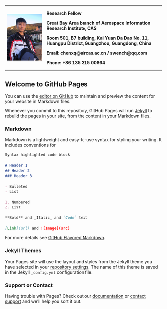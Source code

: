 <table border="0">
  <tr>
    <td width="25%">
      <img src="/picture3-4.jpg" width="100%">
    </td>
    <td width="75%">
      <p><b> Research Fellow</b></p>
      <p><b> Great Bay Area branch of Aerospace Information Research Institute, CAS</b></p>
      <p><b> Room 501, B7 building, Kai Yuan Da Dao No. 11, Huangpu District, Guangzhou, Guangdong, China</b></p>
      <p><b> Email: chenxq@aircas.ac.cn / swench@qq.com</b></p>
      <p><b> Phone: +86 135 315 00664</b></p>
    </td>
  </tr>
</table>


## Welcome to GitHub Pages

You can use the [editor on GitHub](https://github.com/swenchchen/xqchen-en.github.io/edit/gh-pages/index.md) to maintain and preview the content for your website in Markdown files.

Whenever you commit to this repository, GitHub Pages will run [Jekyll](https://jekyllrb.com/) to rebuild the pages in your site, from the content in your Markdown files.

### Markdown

Markdown is a lightweight and easy-to-use syntax for styling your writing. It includes conventions for

```markdown
Syntax highlighted code block

# Header 1
## Header 2
### Header 3

- Bulleted
- List

1. Numbered
2. List

**Bold** and _Italic_ and `Code` text

[Link](url) and ![Image](src)
```

For more details see [GitHub Flavored Markdown](https://guides.github.com/features/mastering-markdown/).

### Jekyll Themes

Your Pages site will use the layout and styles from the Jekyll theme you have selected in your [repository settings](https://github.com/swenchchen/xqchen-en.github.io/settings/pages). The name of this theme is saved in the Jekyll `_config.yml` configuration file.

### Support or Contact

Having trouble with Pages? Check out our [documentation](https://docs.github.com/categories/github-pages-basics/) or [contact support](https://support.github.com/contact) and we’ll help you sort it out.
